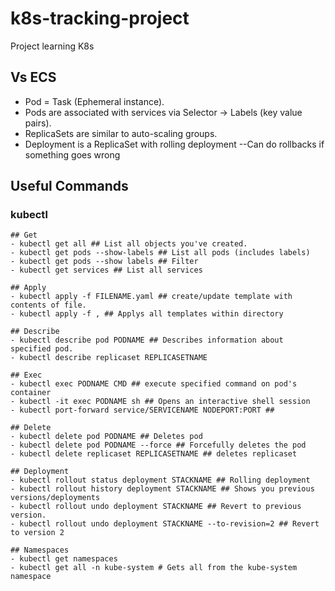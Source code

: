 # k8s-tracking-project
Project learning K8s

## Vs ECS
- Pod = Task (Ephemeral instance).
- Pods are associated with services via Selector -> Labels (key value pairs).
- ReplicaSets are similar to auto-scaling groups.
- Deployment is a ReplicaSet with rolling deployment
--Can do rollbacks if something goes wrong

## Useful Commands
### kubectl
    ## Get
    - kubectl get all ## List all objects you've created.
    - kubectl get pods --show-labels ## List all pods (includes labels)
    - kubectl get pods --show labels ## Filter
    - kubectl get services ## List all services

    ## Apply
    - kubectl apply -f FILENAME.yaml ## create/update template with contents of file.
    - kubectl apply -f , ## Applys all templates within directory

    ## Describe
    - kubectl describe pod PODNAME ## Describes information about specified pod.
    - kubectl describe replicaset REPLICASETNAME

    ## Exec
    - kubectl exec PODNAME CMD ## execute specified command on pod's container
    - kubectl -it exec PODNAME sh ## Opens an interactive shell session
    - kubectl port-forward service/SERVICENAME NODEPORT:PORT ## 

    ## Delete
    - kubectl delete pod PODNAME ## Deletes pod
    - kubectl delete pod PODNAME --force ## Forcefully deletes the pod
    - kubectl delete replicaset REPLICASETNAME ## deletes replicaset

    ## Deployment
    - kubectl rollout status deployment STACKNAME ## Rolling deployment
    - kubectl rollout history deployment STACKNAME ## Shows you previous versions/deployments
    - kubectl rollout undo deployment STACKNAME ## Revert to previous version.
    - kubectl rollout undo deployment STACKNAME --to-revision=2 ## Revert to version 2

    ## Namespaces
    - kubectl get namespaces
    - kubectl get all -n kube-system # Gets all from the kube-system namespace